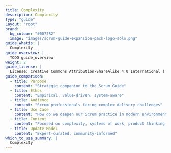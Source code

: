 ```yaml
---
title: Complexity
description: Complexity
Type: "guide"
Layout: "root"
brand:
  bg_colour: "#0072B2"
  image: "images/scrum-guide-expansion-pack-logo-solo.png"
guide_whatis: |
  Complexity
guide_overview: |
  TODO guide_overview
weight: 2
guide_license: |
  License: Creative Commons Attribution-ShareAlike 4.0 International ( CC BY-SA 4.0  ).
guide_comparison:
  - title: Purpose
    content: "Strategic companion to the Scrum Guide"
  - title: Ethos
    content: "Empirical, value-driven, system-aware"
  - title: Audience
    content: "Scrum professionals facing complex delivery challenges"
  - title: Use Case
    content: "How do we deepen our Scrum practice in modern environments?"
  - title: Content
    content: "Focused on complexity, systems of work, product thinking, and leadership"
  - title: Update Model
    content: "Expert-curated, community-informed"
which_to_use_summary: |
  Complexity
---
```

